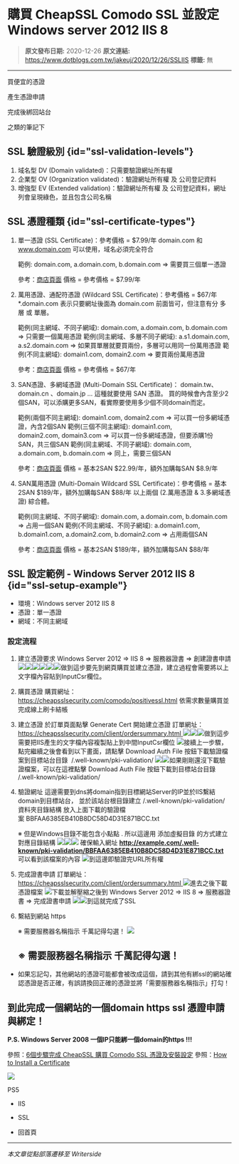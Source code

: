 # 購買 CheapSSL Comodo SSL 並設定 Windows server 2012 IIS 8

> **原文發布日期:** 2020-12-26
> **原文連結:** https://www.dotblogs.com.tw/jakeuj/2020/12/26/SSLIIS
> **標籤:** 無

---

買便宜的憑證

產生憑證申請

完成後綁回站台

之類的筆記下

## SSL 驗證級別 {id="ssl-validation-levels"}

1. 域名型 DV (Domain validated)：只需要驗證網址所有權
2. 企業型 OV (Organization validated)：驗證網址所有權 及 公司登記資料
3. 增強型 EV (Extended validation)：驗證網址所有權 及 公司登記資料，網址列會呈現綠色，並且包含公司名稱

## SSL 憑證種類 {id="ssl-certificate-types"}

1. 單一憑證 (SSL Certificate)：參考價格 = $7.99/年
   domain.com 和 www.domain.com 可以使用，域名必須完全符合

   範例: domain.com, a.domain.com, b.domain.com => 需要買三個單一憑證

   參考：[商店頁面](https://cheapsslsecurity.com/comodo/positivessl.html) 價格 = 參考價格 = $7.99/年
2. 萬用憑證、通配符憑證 (Wildcard SSL Certificate)：參考價格 = $67/年
   \*.domain.com 表示只要網址後面為 domain.com 前面皆可，但注意有分 多層 或 單層。

   範例(同主網域、不同子網域): domain.com, a.domain.com, b.domain.com => 只需要一個萬用憑證
   範例(同主網域、多層不同子網域): a.s1.domain.com, a.s2.domain.com => 如果買單層就要買兩份，多層可以用同一份萬用憑證
   範例(不同主網域): domain1.com, domain2.com => 要買兩份萬用憑證

   參考：[商店頁面](https://cheapsslsecurity.com/comodo/positivessl-wildcard.html) 價格 = 參考價格 = $67/年
3. SAN憑證、多網域憑證 (Multi-Domain SSL Certificate)：
   domain.tw、domain.cn 、domain.jp ... 這種就要使用 SAN 憑證。
   買的時候會內含至少2個SAN，可以添購更多SAN，看實際要使用多少個不同domain而定。

   範例(兩個不同主網域): domain1.com, domain2.com => 可以買一份多網域憑證，內含2個SAN
   範例(三個不同主網域): domain1.com, domain2.com, domain3.com => 可以買一份多網域憑證，但要添購1份SAN，共三個SAN
   範例(同主網域、不同子網域): domain.com, a.domain.com, b.domain.com => 同上，需要三個SAN

   參考：[商店頁面](https://cheapsslsecurity.com/comodo/positive-multi-domainssl.html) 價格 = 基本2SAN $22.99/年，額外加購每SAN $8.9/年
4. SAN萬用憑證 (Multi-Domain Wildcard SSL Certificate)：參考價格 = 基本2SAN $189/年，額外加購每SAN $88/年
   以上兩個 (2.萬用憑證 & 3.多網域憑證) 綜合體。

   範例(同主網域、不同子網域): domain.com, a.domain.com, b.domain.com => 占用一個SAN
   範例(不同主網域、不同子網域): a.domain1.com, b.domain1.com, a.domain2.com, b.domain2.com => 占用兩個SAN

   參考：[商店頁面](https://cheapsslsecurity.com/comodo/positivemultidomain-wildcardssl.html) 價格 = 基本2SAN $189/年，額外加購每SAN $88/年

## SSL 設定範例 - Windows Server 2012 IIS 8 {id="ssl-setup-example"}

* 環境：Windows server 2012 IIS 8
* 憑證：單一憑證
* 網域：不同主網域

### 設定流程

1. 建立憑證要求
   Windows Server 2012 => IIS 8 => 服務器證書 => 創建證書申請
   ![](https://dotblogsfile.blob.core.windows.net/user/jakeuj/9f823204-e6ce-4ff8-b15e-bd886efc4f59/1608988876.png)![](https://dotblogsfile.blob.core.windows.net/user/jakeuj/9f823204-e6ce-4ff8-b15e-bd886efc4f59/1608988886.png)![](https://dotblogsfile.blob.core.windows.net/user/jakeuj/9f823204-e6ce-4ff8-b15e-bd886efc4f59/1608991145.png)![](https://dotblogsfile.blob.core.windows.net/user/jakeuj/9f823204-e6ce-4ff8-b15e-bd886efc4f59/1608988902.png)![](https://dotblogsfile.blob.core.windows.net/user/jakeuj/9f823204-e6ce-4ff8-b15e-bd886efc4f59/1608988909.png)![](https://dotblogsfile.blob.core.windows.net/user/jakeuj/9f823204-e6ce-4ff8-b15e-bd886efc4f59/1608988916.png)做到這步要先到網頁購買並建立憑證，建立過程會需要將以上文字檔內容貼到InputCsr欄位。​
2. 購買憑證
   購買網址：<https://cheapsslsecurity.com/comodo/positivessl.html>
   依需求數量購買並完成線上刷卡結帳
3. 建立憑證
   於訂單頁面點擊 Generate Cert 開始建立憑證
   訂單網址：[https://cheapsslsecurity.com/client/ordersummary.html
   ![](https://dotblogsfile.blob.core.windows.net/user/jakeuj/9f823204-e6ce-4ff8-b15e-bd886efc4f59/1608986491.png)![](https://dotblogsfile.blob.core.windows.net/user/jakeuj/9f823204-e6ce-4ff8-b15e-bd886efc4f59/1608986497.png)![](https://dotblogsfile.blob.core.windows.net/user/jakeuj/9f823204-e6ce-4ff8-b15e-bd886efc4f59/1608986507.png)](https://cheapsslsecurity.com/client/ordersummary.html)做到這步需要把IIS產生的文字檔內容複製貼上到中間InputCsr欄位
   ![](https://dotblogsfile.blob.core.windows.net/user/jakeuj/9f823204-e6ce-4ff8-b15e-bd886efc4f59/1608989085.png)接續上一步驟，點完繼續之後會看到以下畫面，請點擊 Download Auth File 按鈕下載驗證檔案到目標站台目錄  /.well-known/pki-validation/
   ![](https://dotblogsfile.blob.core.windows.net/user/jakeuj/9f823204-e6ce-4ff8-b15e-bd886efc4f59/1608990910.png)![](https://dotblogsfile.blob.core.windows.net/user/jakeuj/9f823204-e6ce-4ff8-b15e-bd886efc4f59/1608991529.png)如果剛剛還沒下載驗證檔案，可以在這裡點擊 Download Auth File 按鈕下載到目標站台目錄  /.well-known/pki-validation/
4. 驗證網址
   這邊需要到dns將domain指到目標網站Server的IP並於IIS繫結domain到目標站台​，
   並於該站台根目錄建立 /.well-known/pki-validation/ 資料夾目錄結構
   放入上面下載的驗證檔案 BBFAA6385EB410B8DC58D4D31E871BCC.txt

   ※ 但是Windows目錄不能包含小點點 .
   所以這邊用 添加虛擬目錄 的方式建立對應目錄結構
   ![](https://dotblogsfile.blob.core.windows.net/user/jakeuj/9f823204-e6ce-4ff8-b15e-bd886efc4f59/1608990221.png)![](https://dotblogsfile.blob.core.windows.net/user/jakeuj/9f823204-e6ce-4ff8-b15e-bd886efc4f59/1608989944.png)![](https://dotblogsfile.blob.core.windows.net/user/jakeuj/9f823204-e6ce-4ff8-b15e-bd886efc4f59/1608990206.png)
   確保輸入網址 **http://example.com/.well-known/pki-validation/BBFAA6385EB410B8DC58D4D31E871BCC.txt**
   可以看到該檔案的內容
   ![](https://dotblogsfile.blob.core.windows.net/user/jakeuj/9f823204-e6ce-4ff8-b15e-bd886efc4f59/1608990303.png)到這邊即驗證完URL所有權
5. 完成證書申請
   訂單網址：[https://cheapsslsecurity.com/client/ordersummary.html
   ![](https://dotblogsfile.blob.core.windows.net/user/jakeuj/9f823204-e6ce-4ff8-b15e-bd886efc4f59/1608991862.png)](https://cheapsslsecurity.com/client/ordersummary.html)進去之後下載憑證檔案
   ![](https://dotblogsfile.blob.core.windows.net/user/jakeuj/9f823204-e6ce-4ff8-b15e-bd886efc4f59/1608992232.png)下載並解壓縮之後到 Windows Server 2012 => IIS 8 => 服務器證書 => 完成證書申請
   ![](https://dotblogsfile.blob.core.windows.net/user/jakeuj/9f823204-e6ce-4ff8-b15e-bd886efc4f59/1608992688.png)![](https://dotblogsfile.blob.core.windows.net/user/jakeuj/9f823204-e6ce-4ff8-b15e-bd886efc4f59/1608992765.png)到這就完成了SSL
6. 繫結到網站 https

   ※ 需要服務器名稱指示 千萬記得勾選！
   ![](https://dotblogsfile.blob.core.windows.net/user/jakeuj/9f823204-e6ce-4ff8-b15e-bd886efc4f59/1608993181.png)

   ## ※ 需要服務器名稱指示 千萬記得勾選！

* 如果忘記勾，其他網站的憑證可能都會被改成這個，請到其他有綁ssl的網站確認憑證是否正確，有誤請換回正確的憑證並將「需要服務器名稱指示」打勾！

## **到此完成一個網站的一個domain https ssl 憑證申請與綁定！**

**P.S. Windows Server 2008 一個IP只能綁一個domain的https !!!**

參照：[6個步驟完成 CheapSSL 購買 Comodo SSL 憑證及安裝設定](https://cootag.com/Topic/51621-Buy-Cheap-SSL.html)
參照：[How to Install a Certificate](https://knowledge.cheapsslsecurity.com/support/solutions/articles/22000202334-microsoft-iis-8)

![](https://card.psnprofiles.com/1/jakeuj.png)

PS5

* IIS
* SSL

* 回首頁

---

*本文章從點部落遷移至 Writerside*
